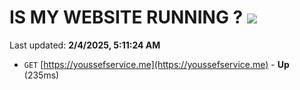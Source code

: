 # IS MY WEBSITE RUNNING ? [![](https://img.shields.io/static/v1?label=Sponsor&message=%E2%9D%A4&logo=GitHub&color=%23fe8e86)](https://github.com/sponsors/Youssef-Lehmam)

Last updated: **2/4/2025, 5:11:24 AM**

- `GET` [https://youssefservice.me](https://youssefservice.me) - **Up** (235ms)
